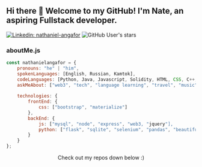 ## Hi there 👋 Welcome to my GitHub! I'm Nate, an aspiring Fullstack developer.

[![Linkedin: nathaniel-angafor](https://img.shields.io/badge/-Nate-blue?style=flat-square&logo=Linkedin&logoColor=white&link=https://https://www.linkedin.com/in/nathaniel-angafor/)](https://www.linkedin.com/in/nathaniel-angafor/)
![GitHub User's stars](https://img.shields.io/github/stars/nathanielangafor?style=plastic)

### aboutMe.js

```javascript
const nathanielangafor = {
    pronouns: "he" | "him",
    spokenLanguages: [English, Russian, Kamtok],
    codeLanguages: [Python, Java, Javascript, Solidity, HTML, CSS, C++, C],
    askMeAbout: ["web3", "tech", "language learning", "travel", "music", "coffee"],
    
    technologies: {
        frontEnd: {
            css: ["bootstrap", "materialize"]
        },
        backEnd: {
            js: ["mysql", "node", "express", "web3, "jquery"],
            python: ["flask", "sqlite", "selenium", "pandas", "beautifulsoup", "matplotlib"]
        }        
    }
};
```

<p align="center">
Check out my repos down below :)
</p>

